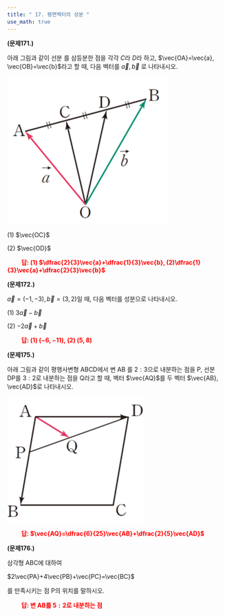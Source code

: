 ```yaml
---
title: " 17. 평면벡터의 성분 "
use_math: true
---
```



**(문제171.)**

아래 그림과 같이 선분 를 삼등분한 점을 각각 $C$라 $D$라 하고, $\vec{OA}=\vec{a}, \vec{OB}=\vec{b}$라고 할 때, 다음 벡터를 $\vec{a}, \vec{b}$ 로 나타내시오.

<img src="/assets/Pasted image 20240519234807.png"/>


(1) $\vec{OC}$

(2) $\vec{OD}$


 **<span style="color: red;">$\qquad$답: (1) $\dfrac{2}{3}\vec{a}+\dfrac{1}{3}\vec{b}, (2)\dfrac{1}{3}\vec{a}+\dfrac{2}{3}\vec{b}$</span>** 

**(문제172.)**

$\vec{a}=(-1, -3), \vec{b}=(3, 2)$일 때, 다음 벡터를 성분으로 나타내시오.

(1) $3\vec{a}-\vec{b}$

(2) $-2\vec{a}+\vec{b}$

 **<span style="color: red;">$\qquad$답: $(1)\ (-6, -11),\ (2)\ (5, 8)$</span>** 

 **(문제175.)**

아래 그림과 같이 평행사변형 ABCD에서 변 AB 를 $2:3$으로 내분하는 점을 P, 선분 DP를 $3:2$로 내분하는 점을 Q라고 할 때, 벡터 $\vec{AQ}$를 두 벡터 $\vec{AB}, \vec{AD}$로 나타내시오.

<img src="/assets/Pasted image 20240519235240.png"/>

 **<span style="color: red;">$\qquad$답: $\vec{AQ}=\dfrac{6}{25}\vec{AB}+\dfrac{2}{5}\vec{AD}$</span>** 


**(문제176.)**

삼각형 ABC에 대하여

$2\vec{PA}+4\vec{PB}+\vec{PC}=\vec{BC}$

를 만족시키는 점 P의 위치를 말하시오.

**<span style="color: red;">$\qquad$답: 변 AB를 $5:2$로 내분하는 점</span>** 




